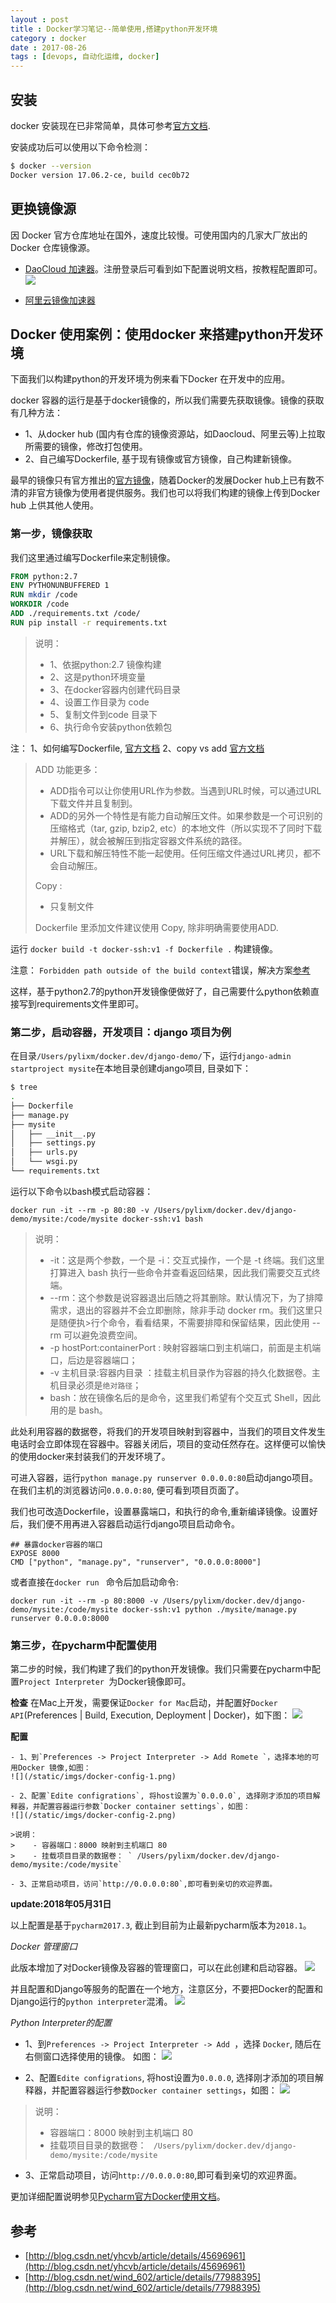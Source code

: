```yaml
---
layout : post
title : Docker学习笔记--简单使用,搭建python开发环境 
category : docker
date : 2017-08-26
tags : [devops, 自动化运维, docker]
---
```


## 安装 

docker 安装现在已非常简单，具体可参考[官方文档](https://docs.docker.com/engine/installation/).

安装成功后可以使用以下命令检测：

```bash
$ docker --version
Docker version 17.06.2-ce, build cec0b72
```

## 更换镜像源

因 Docker 官方仓库地址在国外，速度比较慢。可使用国内的几家大厂放出的 Docker 仓库镜像源。 

- [DaoCloud 加速器](https://www.daocloud.io/mirror#accelerator-doc)。注册登录后可看到如下配置说明文档，按教程配置即可。
![](https://ws1.sinaimg.cn/large/8697aaedly1frtgfawecfj21mo0emq63.jpg)

- [阿里云镜像加速器](https://cr.console.aliyun.com/#/accelerator) 


## Docker 使用案例：使用docker 来搭建python开发环境 

下面我们以构建python的开发环境为例来看下Docker 在开发中的应用。

docker 容器的运行是基于docker镜像的，所以我们需要先获取镜像。镜像的获取有几种方法：
- 1、从docker hub (国内有仓库的镜像资源站，如Daocloud、阿里云等)上拉取所需要的镜像，修改打包使用。
- 2、自己编写Dockerfile, 基于现有镜像或官方镜像，自己构建新镜像。

最早的镜像只有官方推出的[官方镜像](https://docs.docker.com/docker-hub/official_repos/#how-do-i-create-a-new-official-repository)，随着Docker的发展Docker hub上已有数不清的非官方镜像为使用者提供服务。我们也可以将我们构建的镜像上传到Docker hub 上供其他人使用。

### 第一步，镜像获取

我们这里通过编写Dockerfile来定制镜像。
```dockerfile
FROM python:2.7  
ENV PYTHONUNBUFFERED 1  
RUN mkdir /code    
WORKDIR /code  
ADD ./requirements.txt /code/  
RUN pip install -r requirements.txt  
```
>说明：
> - 1、依据python:2.7 镜像构建
> - 2、这是python环境变量
> - 3、在docker容器内创建代码目录
> - 4、设置工作目录为 code 
> - 5、复制文件到code 目录下
> - 6、执行命令安装python依赖包

注：
1、如何编写Dockerfile, [官方文档](https://docs.docker.com/engine/reference/builder/)
2、copy vs add [官方文档](https://docs.docker.com/engine/reference/builder/#copy)

>ADD 功能更多：
>- ADD指令可以让你使用URL作为<src>参数。当遇到URL时候，可以通过URL下载文件并且复制到<dest>。
>- ADD的另外一个特性是有能力自动解压文件。如果<src>参数是一个可识别的压缩格式（tar, gzip, bzip2, etc）的本地文件（所以实现不了同时下载并解压），就会被解压到指定容器文件系统的路径<dest>。
>- URL下载和解压特性不能一起使用。任何压缩文件通过URL拷贝，都不会自动解压。
>
>Copy :
>- 只复制文件 
>
>Dockerfile 里添加文件建议使用 Copy, 除非明确需要使用ADD.

运行 `docker build -t docker-ssh:v1 -f Dockerfile .` 构建镜像。

注意：
`Forbidden path outside of the build context`错误，解决方案[参考](http://blog.csdn.net/zssureqh/article/details/52009043)

这样，基于python2.7的python开发镜像便做好了，自己需要什么python依赖直接写到requirements文件里即可。


### 第二步，启动容器，开发项目：django 项目为例

在目录`/Users/pylixm/docker.dev/django-demo/`下，运行`django-admin startproject mysite`在本地目录创建django项目, 目录如下：

```bash
$ tree
.
├── Dockerfile
├── manage.py
├── mysite
│   ├── __init__.py
│   ├── settings.py
│   ├── urls.py
│   └── wsgi.py
└── requirements.txt
```

运行以下命令以bash模式启动容器：
```
docker run -it --rm -p 80:80 -v /Users/pylixm/docker.dev/django-demo/mysite:/code/mysite docker-ssh:v1 bash
```
>说明：
>* -it：这是两个参数，一个是 -i：交互式操作，一个是 -t 终端。我们这里打算进入 bash 执行一些命令并查看返回结果，因此我们需要交互式终端。
>* --rm：这个参数是说容器退出后随之将其删除。默认情况下，为了排障需求，退出的容器并不会立即删除，除非手动 docker rm。我们这里只是随便执>行个命令，看看结果，不需要排障和保留结果，因此使用 --rm 可以避免浪费空间。
>* -p hostPort:containerPort : 映射容器端口到主机端口，前面是主机端口，后边是容器端口；
>* -v 主机目录:容器内目录 ：挂载主机目录作为容器的持久化数据卷。主机目录必须是`绝对路径`；
>* bash：放在镜像名后的是命令，这里我们希望有个交互式 Shell，因此用的是 bash。

此处利用容器的数据卷，将我们的开发项目映射到容器中，当我们的项目文件发生电话时会立即体现在容器中。容器关闭后，项目的变动任然存在。这样便可以愉快的使用docker来封装我们的开发环境了。

可进入容器，运行`python manage.py runserver 0.0.0.0:80`启动django项目。在我们主机的浏览器访问`0.0.0.0:80`, 便可看到项目页面了。

我们也可改造Dockerfile，设置暴露端口，和执行的命令,重新编译镜像。设置好后，我们便不用再进入容器启动运行django项目启动命令。
```
## 暴露docker容器的端口
EXPOSE 8000
CMD ["python", "manage.py", "runserver", "0.0.0.0:8000"]
```
或者直接在`docker run ` 命令后加启动命令:
```
docker run -it --rm -p 80:8000 -v /Users/pylixm/docker.dev/django-demo/mysite:/code/mysite docker-ssh:v1 python ./mysite/manage.py runserver 0.0.0.0:8000
```


### 第三步，在pycharm中配置使用

第二步的时候，我们构建了我们的python开发镜像。我们只需要在pycharm中配置`Project Interpreter `为Docker镜像即可。

**检查**
在Mac上开发，需要保证`Docker for Mac`启动，并配置好`Docker API`(Preferences | Build, Execution, Deployment | Docker)，如下图：
![](/static/imgs/docker-connect.png)

**配置**

```
- 1、到`Preferences -> Project Interpreter -> Add Romete `，选择本地的可用Docker 镜像,如图：
![](/static/imgs/docker-config-1.png)

- 2、配置`Edite configrations`, 将host设置为`0.0.0.0`, 选择刚才添加的项目解释器，并配置容器运行参数`Docker container settings`，如图：
![](/static/imgs/docker-config-2.png)

>说明：
>    - 容器端口：8000 映射到主机端口 80
>    - 挂载项目目录的数据卷： ` /Users/pylixm/docker.dev/django-demo/mysite:/code/mysite`

- 3、正常启动项目，访问`http://0.0.0.0:80`,即可看到亲切的欢迎界面。

```

**update:2018年05月31日**

以上配置是基于`pycharm2017.3`, 截止到目前为止最新pycharm版本为`2018.1`。

*Docker 管理窗口*

此版本增加了对Docker镜像及容器的管理窗口，可以在此创建和启动容器。
![](https://ws1.sinaimg.cn/large/8697aaedly1frubrj8jiij21340o0mzo.jpg)

并且配置和Django等服务的配置在一个地方，注意区分，不要把Docker的配置和Django运行的`python interpreter`混淆。
![](https://ws1.sinaimg.cn/large/8697aaedly1frubtqk4trj21k20wedlk.jpg)

*Python Interpreter的配置*

- 1、到`Preferences -> Project Interpreter -> Add `，选择 `Docker`, 随后在右侧窗口选择使用的镜像。 如图：
![](https://ws1.sinaimg.cn/large/8697aaedly1fruby7dhxaj21lk0tadmf.jpg)

- 2、配置`Edite configrations`, 将host设置为`0.0.0.0`, 选择刚才添加的项目解释器，并配置容器运行参数`Docker container settings`，如图：
![](/static/imgs/docker-config-2.png)

>说明：
>    - 容器端口：8000 映射到主机端口 80
>    - 挂载项目目录的数据卷： ` /Users/pylixm/docker.dev/django-demo/mysite:/code/mysite`

- 3、正常启动项目，访问`http://0.0.0.0:80`,即可看到亲切的欢迎界面。


更加详细配置说明参见[Pycharm官方Docker使用文档](https://www.jetbrains.com/help/pycharm/docker.html)。


## 参考

- [http://blog.csdn.net/yhcvb/article/details/45696961](http://blog.csdn.net/yhcvb/article/details/45696961)
- [http://blog.csdn.net/wind_602/article/details/77988395](http://blog.csdn.net/wind_602/article/details/77988395)
